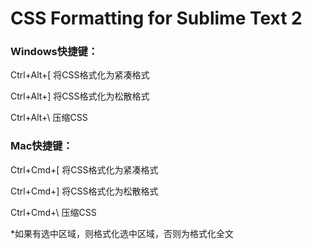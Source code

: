 CSS Formatting for Sublime Text 2
==========



### Windows快捷键：

Ctrl+Alt+[	将CSS格式化为紧凑格式

Ctrl+Alt+]	将CSS格式化为松散格式

Ctrl+Alt+\	压缩CSS


### Mac快捷键：

Ctrl+Cmd+[	将CSS格式化为紧凑格式

Ctrl+Cmd+]	将CSS格式化为松散格式

Ctrl+Cmd+\	压缩CSS


*如果有选中区域，则格式化选中区域，否则为格式化全文
